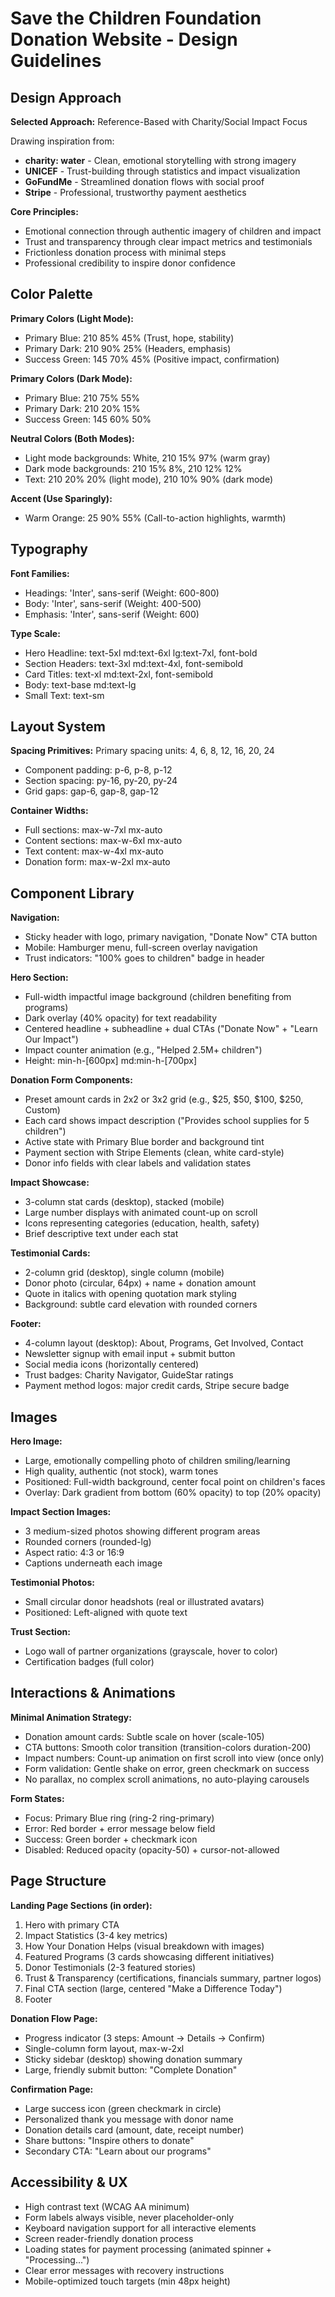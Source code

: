 # Save the Children Foundation Donation Website - Design Guidelines

## Design Approach
**Selected Approach:** Reference-Based with Charity/Social Impact Focus

Drawing inspiration from:
- **charity: water** - Clean, emotional storytelling with strong imagery
- **UNICEF** - Trust-building through statistics and impact visualization  
- **GoFundMe** - Streamlined donation flows with social proof
- **Stripe** - Professional, trustworthy payment aesthetics

**Core Principles:**
- Emotional connection through authentic imagery of children and impact
- Trust and transparency through clear impact metrics and testimonials
- Frictionless donation process with minimal steps
- Professional credibility to inspire donor confidence

## Color Palette

**Primary Colors (Light Mode):**
- Primary Blue: 210 85% 45% (Trust, hope, stability)
- Primary Dark: 210 90% 25% (Headers, emphasis)
- Success Green: 145 70% 45% (Positive impact, confirmation)

**Primary Colors (Dark Mode):**
- Primary Blue: 210 75% 55%
- Primary Dark: 210 20% 15%
- Success Green: 145 60% 50%

**Neutral Colors (Both Modes):**
- Light mode backgrounds: White, 210 15% 97% (warm gray)
- Dark mode backgrounds: 210 15% 8%, 210 12% 12%
- Text: 210 20% 20% (light mode), 210 10% 90% (dark mode)

**Accent (Use Sparingly):**
- Warm Orange: 25 90% 55% (Call-to-action highlights, warmth)

## Typography

**Font Families:**
- Headings: 'Inter', sans-serif (Weight: 600-800)
- Body: 'Inter', sans-serif (Weight: 400-500)
- Emphasis: 'Inter', sans-serif (Weight: 600)

**Type Scale:**
- Hero Headline: text-5xl md:text-6xl lg:text-7xl, font-bold
- Section Headers: text-3xl md:text-4xl, font-semibold
- Card Titles: text-xl md:text-2xl, font-semibold
- Body: text-base md:text-lg
- Small Text: text-sm

## Layout System

**Spacing Primitives:**
Primary spacing units: 4, 6, 8, 12, 16, 20, 24
- Component padding: p-6, p-8, p-12
- Section spacing: py-16, py-20, py-24
- Grid gaps: gap-6, gap-8, gap-12

**Container Widths:**
- Full sections: max-w-7xl mx-auto
- Content sections: max-w-6xl mx-auto
- Text content: max-w-4xl mx-auto
- Donation form: max-w-2xl mx-auto

## Component Library

**Navigation:**
- Sticky header with logo, primary navigation, "Donate Now" CTA button
- Mobile: Hamburger menu, full-screen overlay navigation
- Trust indicators: "100% goes to children" badge in header

**Hero Section:**
- Full-width impactful image background (children benefiting from programs)
- Dark overlay (40% opacity) for text readability
- Centered headline + subheadline + dual CTAs ("Donate Now" + "Learn Our Impact")
- Impact counter animation (e.g., "Helped 2.5M+ children")
- Height: min-h-[600px] md:min-h-[700px]

**Donation Form Components:**
- Preset amount cards in 2x2 or 3x2 grid (e.g., $25, $50, $100, $250, Custom)
- Each card shows impact description ("Provides school supplies for 5 children")
- Active state with Primary Blue border and background tint
- Payment section with Stripe Elements (clean, white card-style)
- Donor info fields with clear labels and validation states

**Impact Showcase:**
- 3-column stat cards (desktop), stacked (mobile)
- Large number displays with animated count-up on scroll
- Icons representing categories (education, health, safety)
- Brief descriptive text under each stat

**Testimonial Cards:**
- 2-column grid (desktop), single column (mobile)
- Donor photo (circular, 64px) + name + donation amount
- Quote in italics with opening quotation mark styling
- Background: subtle card elevation with rounded corners

**Footer:**
- 4-column layout (desktop): About, Programs, Get Involved, Contact
- Newsletter signup with email input + submit button
- Social media icons (horizontally centered)
- Trust badges: Charity Navigator, GuideStar ratings
- Payment method logos: major credit cards, Stripe secure badge

## Images

**Hero Image:**
- Large, emotionally compelling photo of children smiling/learning
- High quality, authentic (not stock), warm tones
- Positioned: Full-width background, center focal point on children's faces
- Overlay: Dark gradient from bottom (60% opacity) to top (20% opacity)

**Impact Section Images:**
- 3 medium-sized photos showing different program areas
- Rounded corners (rounded-lg)
- Aspect ratio: 4:3 or 16:9
- Captions underneath each image

**Testimonial Photos:**
- Small circular donor headshots (real or illustrated avatars)
- Positioned: Left-aligned with quote text

**Trust Section:**
- Logo wall of partner organizations (grayscale, hover to color)
- Certification badges (full color)

## Interactions & Animations

**Minimal Animation Strategy:**
- Donation amount cards: Subtle scale on hover (scale-105)
- CTA buttons: Smooth color transition (transition-colors duration-200)
- Impact numbers: Count-up animation on first scroll into view (once only)
- Form validation: Gentle shake on error, green checkmark on success
- No parallax, no complex scroll animations, no auto-playing carousels

**Form States:**
- Focus: Primary Blue ring (ring-2 ring-primary)
- Error: Red border + error message below field
- Success: Green border + checkmark icon
- Disabled: Reduced opacity (opacity-50) + cursor-not-allowed

## Page Structure

**Landing Page Sections (in order):**
1. Hero with primary CTA
2. Impact Statistics (3-4 key metrics)
3. How Your Donation Helps (visual breakdown with images)
4. Featured Programs (3 cards showcasing different initiatives)
5. Donor Testimonials (2-3 featured stories)
6. Trust & Transparency (certifications, financials summary, partner logos)
7. Final CTA section (large, centered "Make a Difference Today")
8. Footer

**Donation Flow Page:**
- Progress indicator (3 steps: Amount → Details → Confirm)
- Single-column form layout, max-w-2xl
- Sticky sidebar (desktop) showing donation summary
- Large, friendly submit button: "Complete Donation"

**Confirmation Page:**
- Large success icon (green checkmark in circle)
- Personalized thank you message with donor name
- Donation details card (amount, date, receipt number)
- Share buttons: "Inspire others to donate"
- Secondary CTA: "Learn about our programs"

## Accessibility & UX

- High contrast text (WCAG AA minimum)
- Form labels always visible, never placeholder-only
- Keyboard navigation support for all interactive elements
- Screen reader-friendly donation process
- Loading states for payment processing (animated spinner + "Processing...")
- Clear error messages with recovery instructions
- Mobile-optimized touch targets (min 48px height)